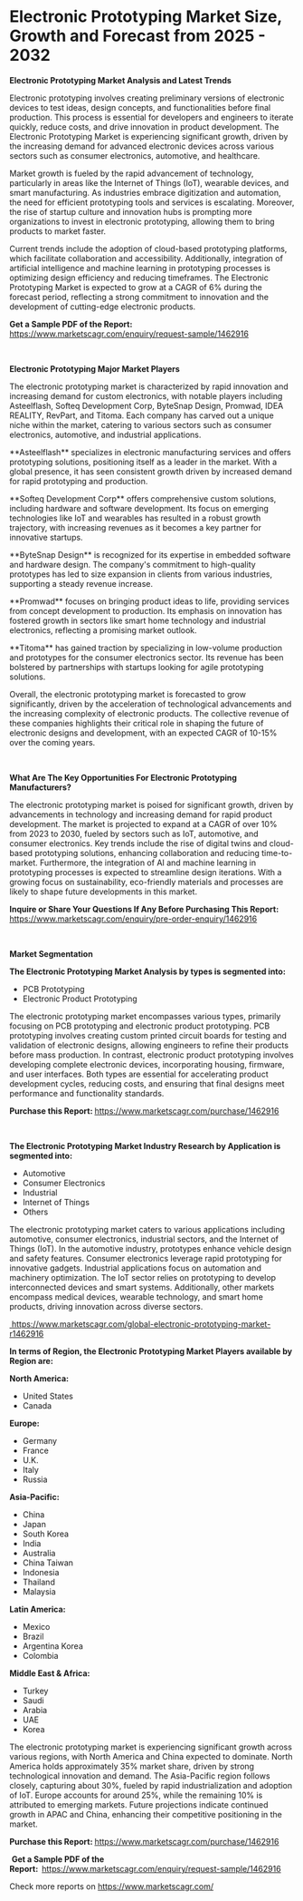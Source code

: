 <p><h1>Electronic Prototyping Market Size, Growth and Forecast from 2025 - 2032</h1></p><p><strong>Electronic Prototyping Market Analysis and Latest Trends</strong></p>
<p><p>Electronic prototyping involves creating preliminary versions of electronic devices to test ideas, design concepts, and functionalities before final production. This process is essential for developers and engineers to iterate quickly, reduce costs, and drive innovation in product development. The Electronic Prototyping Market is experiencing significant growth, driven by the increasing demand for advanced electronic devices across various sectors such as consumer electronics, automotive, and healthcare.</p><p>Market growth is fueled by the rapid advancement of technology, particularly in areas like the Internet of Things (IoT), wearable devices, and smart manufacturing. As industries embrace digitization and automation, the need for efficient prototyping tools and services is escalating. Moreover, the rise of startup culture and innovation hubs is prompting more organizations to invest in electronic prototyping, allowing them to bring products to market faster.</p><p>Current trends include the adoption of cloud-based prototyping platforms, which facilitate collaboration and accessibility. Additionally, integration of artificial intelligence and machine learning in prototyping processes is optimizing design efficiency and reducing timeframes. The Electronic Prototyping Market is expected to grow at a CAGR of 6% during the forecast period, reflecting a strong commitment to innovation and the development of cutting-edge electronic products.</p></p>
<p><strong>Get a Sample PDF of the Report:&nbsp;</strong> <a href="https://www.marketscagr.com/enquiry/request-sample/1462916?utm_campaign=2318&utm_medium=2&utm_source=Github&utm_content=ia&utm_term=10022025&utm_id=electronic-prototyping">https://www.marketscagr.com/enquiry/request-sample/1462916</a></p>
<p>&nbsp;</p>
<p><strong>Electronic Prototyping Major Market Players</strong></p>
<p><p>The electronic prototyping market is characterized by rapid innovation and increasing demand for custom electronics, with notable players including Asteelflash, Softeq Development Corp, ByteSnap Design, Promwad, IDEA REALITY, RevPart, and Titoma. Each company has carved out a unique niche within the market, catering to various sectors such as consumer electronics, automotive, and industrial applications.</p><p>**Asteelflash** specializes in electronic manufacturing services and offers prototyping solutions, positioning itself as a leader in the market. With a global presence, it has seen consistent growth driven by increased demand for rapid prototyping and production.</p><p>**Softeq Development Corp** offers comprehensive custom solutions, including hardware and software development. Its focus on emerging technologies like IoT and wearables has resulted in a robust growth trajectory, with increasing revenues as it becomes a key partner for innovative startups.</p><p>**ByteSnap Design** is recognized for its expertise in embedded software and hardware design. The company's commitment to high-quality prototypes has led to size expansion in clients from various industries, supporting a steady revenue increase.</p><p>**Promwad** focuses on bringing product ideas to life, providing services from concept development to production. Its emphasis on innovation has fostered growth in sectors like smart home technology and industrial electronics, reflecting a promising market outlook.</p><p>**Titoma** has gained traction by specializing in low-volume production and prototypes for the consumer electronics sector. Its revenue has been bolstered by partnerships with startups looking for agile prototyping solutions.</p><p>Overall, the electronic prototyping market is forecasted to grow significantly, driven by the acceleration of technological advancements and the increasing complexity of electronic products. The collective revenue of these companies highlights their critical role in shaping the future of electronic designs and development, with an expected CAGR of 10-15% over the coming years.</p></p>
<p>&nbsp;</p>
<p><strong>What Are The Key Opportunities For Electronic Prototyping Manufacturers?</strong></p>
<p><p>The electronic prototyping market is poised for significant growth, driven by advancements in technology and increasing demand for rapid product development. The market is projected to expand at a CAGR of over 10% from 2023 to 2030, fueled by sectors such as IoT, automotive, and consumer electronics. Key trends include the rise of digital twins and cloud-based prototyping solutions, enhancing collaboration and reducing time-to-market. Furthermore, the integration of AI and machine learning in prototyping processes is expected to streamline design iterations. With a growing focus on sustainability, eco-friendly materials and processes are likely to shape future developments in this market.</p></p>
<p><strong>Inquire or Share Your Questions If Any Before Purchasing This Report:</strong> <a href="https://www.marketscagr.com/enquiry/pre-order-enquiry/1462916?utm_campaign=2318&utm_medium=2&utm_source=Github&utm_content=ia&utm_term=10022025&utm_id=electronic-prototyping">https://www.marketscagr.com/enquiry/pre-order-enquiry/1462916</a></p>
<p>&nbsp;</p>
<p><strong>Market Segmentation</strong></p>
<p><strong>The Electronic Prototyping Market Analysis by types is segmented into:</strong></p>
<p><ul><li>PCB Prototyping</li><li>Electronic Product Prototyping</li></ul></p>
<p><p>The electronic prototyping market encompasses various types, primarily focusing on PCB prototyping and electronic product prototyping. PCB prototyping involves creating custom printed circuit boards for testing and validation of electronic designs, allowing engineers to refine their products before mass production. In contrast, electronic product prototyping involves developing complete electronic devices, incorporating housing, firmware, and user interfaces. Both types are essential for accelerating product development cycles, reducing costs, and ensuring that final designs meet performance and functionality standards.</p></p>
<p><strong>Purchase this Report:&nbsp;</strong><a href="https://www.marketscagr.com/purchase/1462916?utm_campaign=2318&utm_medium=2&utm_source=Github&utm_content=ia&utm_term=10022025&utm_id=electronic-prototyping">https://www.marketscagr.com/purchase/1462916</a></p>
<p>&nbsp;</p>
<p><strong>The Electronic Prototyping Market Industry Research by Application is segmented into:</strong></p>
<p><ul><li>Automotive</li><li>Consumer Electronics</li><li>Industrial</li><li>Internet of Things</li><li>Others</li></ul></p>
<p><p>The electronic prototyping market caters to various applications including automotive, consumer electronics, industrial sectors, and the Internet of Things (IoT). In the automotive industry, prototypes enhance vehicle design and safety features. Consumer electronics leverage rapid prototyping for innovative gadgets. Industrial applications focus on automation and machinery optimization. The IoT sector relies on prototyping to develop interconnected devices and smart systems. Additionally, other markets encompass medical devices, wearable technology, and smart home products, driving innovation across diverse sectors.</p></p>
<p><a href="https://www.marketscagr.com/global-electronic-prototyping-market-r1462916?utm_campaign=2318&utm_medium=2&utm_source=Github&utm_content=ia&utm_term=10022025&utm_id=electronic-prototyping">&nbsp;https://www.marketscagr.com/global-electronic-prototyping-market-r1462916</a></p>
<p><strong>In terms of Region, the Electronic Prototyping Market Players available by Region are:</strong></p>
<p>
    <p> <strong> North America: </strong>
        <ul>
            <li>United States</li>
            <li>Canada</li>
        </ul>
        </p> 
    <p> <strong> Europe: </strong>
        <ul>
            <li>Germany</li>
            <li>France</li>
            <li>U.K.</li>
            <li>Italy</li>
            <li>Russia</li>
        </ul>
        </p> 
    <p> <strong> Asia-Pacific: </strong>
        <ul>
            <li>China</li>
            <li>Japan</li>
            <li>South Korea</li>
            <li>India</li>
            <li>Australia</li>
            <li>China Taiwan</li>
            <li>Indonesia</li>
            <li>Thailand</li>
            <li>Malaysia</li>
        </ul>
        </p> 
    <p> <strong> Latin America: </strong>
        <ul>
            <li>Mexico</li>
            <li>Brazil</li>
            <li>Argentina Korea</li>
            <li>Colombia</li>
        </ul>
        </p> 
    <p> <strong> Middle East & Africa: </strong>
        <ul>
            <li>Turkey</li>
            <li>Saudi</li>
            <li>Arabia</li>
            <li>UAE</li>
            <li>Korea</li>
        </ul>
    </p>
    </p>
<p><p>The electronic prototyping market is experiencing significant growth across various regions, with North America and China expected to dominate. North America holds approximately 35% market share, driven by strong technological innovation and demand. The Asia-Pacific region follows closely, capturing about 30%, fueled by rapid industrialization and adoption of IoT. Europe accounts for around 25%, while the remaining 10% is attributed to emerging markets. Future projections indicate continued growth in APAC and China, enhancing their competitive positioning in the market.</p></p>
<p><strong>Purchase this Report: </strong><a href="https://www.marketscagr.com/purchase/1462916?utm_campaign=2318&utm_medium=2&utm_source=Github&utm_content=ia&utm_term=10022025&utm_id=electronic-prototyping">https://www.marketscagr.com/purchase/1462916</a></p>
<p>&nbsp;<strong>Get a Sample PDF of the Report:&nbsp;&nbsp;</strong><a href="https://www.marketscagr.com/enquiry/request-sample/1462916?utm_campaign=2318&utm_medium=2&utm_source=Github&utm_content=ia&utm_term=10022025&utm_id=electronic-prototyping">https://www.marketscagr.com/enquiry/request-sample/1462916</a></p>
<p><strong></strong></p>
<p>Check more reports on <a href="https://www.marketscagr.com/?utm_campaign=2318&utm_medium=2&utm_source=Github&utm_content=ia&utm_term=10022025&utm_id=electronic-prototyping">https://www.marketscagr.com/</a></p>